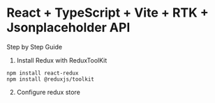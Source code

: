 # React + TypeScript + Vite + RTK + Jsonplaceholder API

Step by Step Guide

1. Install Redux with ReduxToolKit

```shell
npm install react-redux
npm install @reduxjs/toolkit
```

2. Configure redux store
